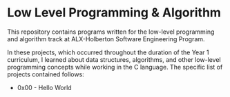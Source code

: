 # Low Level Programming & Algorithm
This repository contains programs written for the low-level programming and algorithm track at ALX-Holberton Software Engineering Program.

In these projects, which occurred throughout the duration of the Year 1 curriculum, I learned about data structures, algorithms, and other low-level programming concepts while working in the C language. The specific list of projects contained follows:
- 0x00 - Hello World
